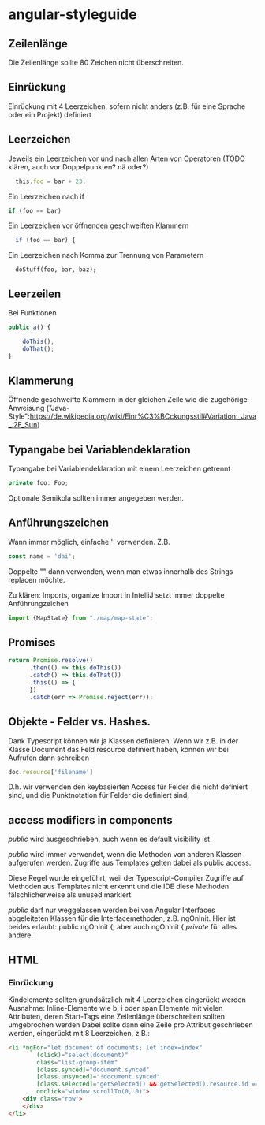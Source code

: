 # angular-styleguide

## Zeilenlänge
Die Zeilenlänge sollte 80 Zeichen nicht überschreiten.

## Einrückung

Einrückung mit 4 Leerzeichen, sofern nicht anders (z.B. für eine Sprache oder ein Projekt) definiert

## Leerzeichen

Jeweils ein Leerzeichen vor und nach allen Arten von Operatoren (TODO klären, auch vor Doppelpunkten? nä oder?)

```javascript
  this.foo = bar + 23;
```

Ein Leerzeichen nach if

```javascript
if (foo == bar)
```

Ein Leerzeichen vor öffnenden geschweiften Klammern

```javascript
  if (foo == bar) {
```

Ein Leerzeichen nach Komma zur Trennung von Parametern

```
  doStuff(foo, bar, baz);
```

## Leerzeilen

Bei Funktionen

```javascript
public a() {

    doThis();
    doThat();
}
```

## Klammerung

Öffnende geschweifte Klammern in der gleichen Zeile wie die zugehörige Anweisung ("Java-Style":https://de.wikipedia.org/wiki/Einr%C3%BCckungsstil#Variation:_Java_.2F_Sun)

## Typangabe bei Variablendeklaration

Typangabe bei Variablendeklaration mit einem Leerzeichen getrennt

```javascript
private foo: Foo;
```

Optionale Semikola sollten immer angegeben werden.

## Anführungszeichen

Wann immer möglich, einfache '' verwenden. Z.B.

```javascript
const name = 'dai';
```

Doppelte "" dann verwenden, wenn man etwas innerhalb des Strings replacen möchte.

Zu klären: Imports, organize Import in IntelliJ setzt immer doppelte Anführungzeichen

```typescript
import {MapState} from "./map/map-state";
```

## Promises

```typescript
return Promise.resolve()
      .then(() => this.doThis())
      .catch() => this.doThat())
      .this(() => {
      })
      .catch(err => Promise.reject(err));
```

## Objekte - Felder vs. Hashes.

Dank Typescript können wir ja Klassen definieren. Wenn wir z.B. in der Klasse Document das Feld resource definiert haben,
können wir bei Aufrufen dann schreiben

```javascript
doc.resource['filename']
```

D.h. wir verwenden den keybasierten Access für Felder die nicht definiert sind, und die Punktnotation für Felder die definiert sind.

## access modifiers in components

*public* wird ausgeschrieben, auch wenn es default visibility ist

*public* wird immer verwendet, wenn die Methoden von anderen Klassen aufgerufen werden. Zugriffe aus Templates gelten dabei als public access.

Diese Regel wurde eingeführt, weil der Typescript-Compiler Zugriffe auf Methoden aus Templates nicht erkennt und die IDE diese Methoden fälschlicherweise als unused markiert.

*public* darf nur weggelassen werden bei von Angular Interfaces abgeleiteten Klassen für die Interfacemethoden, z.B. ngOnInit. Hier ist beides erlaubt: public ngOnInit {, aber auch ngOnInit {
*private* für alles andere.

## HTML

### Einrückung
Kindelemente sollten grundsätzlich mit 4 Leerzeichen eingerückt werden
Ausnahme: Inline-Elemente wie b, i oder span
Elemente mit vielen Attributen, deren Start-Tags eine Zeilenlänge überschreiten sollten umgebrochen werden
Dabei sollte dann eine Zeile pro Attribut geschrieben werden, eingerückt mit 8 Leerzeichen, z.B.:

```html
<li *ngFor="let document of documents; let index=index" 
        (click)="select(document)" 
        class="list-group-item" 
        [class.synced]="document.synced" 
        [class.unsynced]="!document.synced" 
        [class.selected]="getSelected() && getSelected().resource.id === document.id" 
        onclick="window.scrollTo(0, 0)">
    <div class="row">
    </div>
</li>
```




